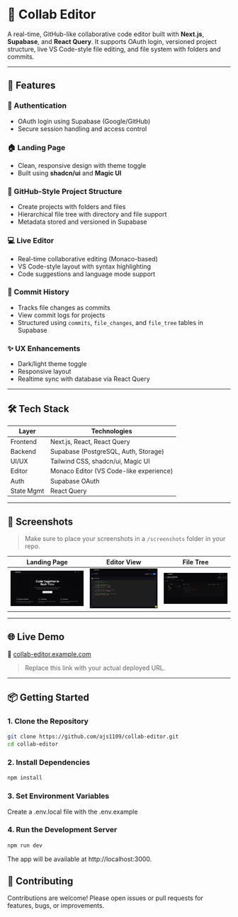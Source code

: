 # 🧠 Collab Editor

A real-time, GitHub-like collaborative code editor built with **Next.js**, **Supabase**, and **React Query**. It supports OAuth login, versioned project structure, live VS Code-style file editing, and file system with folders and commits.

---

## 🚀 Features

### 🔐 Authentication
- OAuth login using Supabase (Google/GitHub)
- Secure session handling and access control

### 🏠 Landing Page
- Clean, responsive design with theme toggle
- Built using **shadcn/ui** and **Magic UI**

### 📁 GitHub-Style Project Structure
- Create projects with folders and files
- Hierarchical file tree with directory and file support
- Metadata stored and versioned in Supabase

### 💻 Live Editor
- Real-time collaborative editing (Monaco-based)
- VS Code-style layout with syntax highlighting
- Code suggestions and language mode support

### 📝 Commit History
- Tracks file changes as commits
- View commit logs for projects
- Structured using `commits`, `file_changes`, and `file_tree` tables in Supabase

### ✨ UX Enhancements
- Dark/light theme toggle
- Responsive layout
- Realtime sync with database via React Query

---

## 🛠 Tech Stack

| Layer      | Technologies                             |
|------------|------------------------------------------|
| Frontend   | Next.js, React, React Query              |
| Backend    | Supabase (PostgreSQL, Auth, Storage)     |
| UI/UX      | Tailwind CSS, shadcn/ui, Magic UI        |
| Editor     | Monaco Editor (VS Code-like experience)  |
| Auth       | Supabase OAuth                           |
| State Mgmt | React Query                              |

---

## 📸 Screenshots

> Make sure to place your screenshots in a `/screenshots` folder in your repo.

| Landing Page | Editor View | File Tree |
|--------------|-------------|-----------|
| ![Landing](./screenshots/landing.png) | ![Editor](./screenshots/editor.png) | ![Tree](./screenshots/tree.png) |

---

## 🌐 Live Demo

🔗 [collab-editor.example.com](https://colab-editor.vercel.app)

> Replace this link with your actual deployed URL.

---

## 📦 Getting Started

### 1. Clone the Repository

```bash
git clone https://github.com/ajs1109/collab-editor.git
cd collab-editor
```

### 2. Install Dependencies

```bash
npm install
```

### 3. Set Environment Variables

Create a .env.local file with the .env.example

### 4. Run the Development Server

```bash
npm run dev
```

The app will be available at http://localhost:3000.

## 🤝 Contributing
Contributions are welcome!
Please open issues or pull requests for features, bugs, or improvements.

